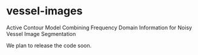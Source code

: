 # vessel-images
Active Contour Model Combining Frequency Domain Information for Noisy Vessel Image Segmentation



We plan to release the code soon.
